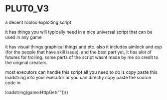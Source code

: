 # PLUT0_V3
a decent roblox exploiting script

it has things you will typically need in a nice universal script that can be used in any game

it has visual things graphical things and etc.
also it includes aimlock and esp (for the people that have skill issue).
and the best part yet, it has alot of futures for trolling.
some parts of the script wasnt made by me so credit to the original creators.

most executors can handle this script all you need to do is copy paste this loadstring into your executor or you can directly copy paste the source code in 

loadstring(game:HttpGet(""))()
